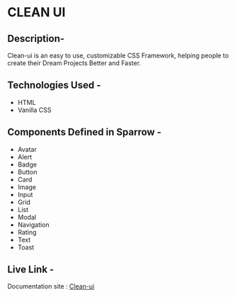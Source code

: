 
# CLEAN UI

## Description- 
Clean-ui is an easy to use, customizable CSS Framework, helping people to create their Dream Projects Better and Faster. 

## Technologies Used - 
- HTML
- Vanilla CSS

## Components Defined in Sparrow - 
- Avatar
- Alert
- Badge
- Button
- Card
- Image
- Input
- Grid
- List
- Modal
- Navigation
- Rating
- Text
- Toast

## Live Link - 
Documentation site : [Clean-ui](https://cleean-ui.netlify.app/index.html)


